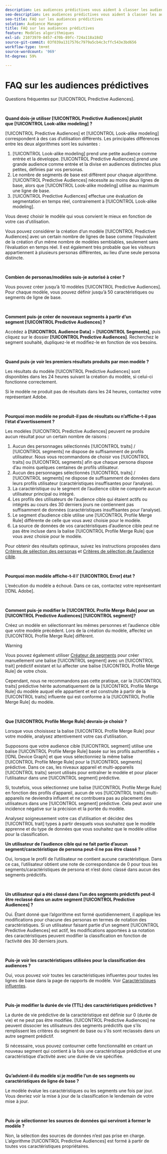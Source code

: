 ```yaml
---
description: Les audiences prédictives vous aident à classer les audiences inconnues en personas distinctes en temps réel à l’aide de la science des données.
seo-description: Les audiences prédictives vous aident à classer les audiences inconnues en personas distinctes en temps réel à l’aide de la science des données.
seo-title: FAQ sur les audiences prédictives
solution: Audience Manager
title: FAQ sur les audiences prédictives
feature: Modèles algorithmiques
exl-id: 21073970-8457-470b-89fc-724a118a18d2
source-git-commit: 03f039a1317576c7979a5cb4c3cffc543e3bd656
workflow-type: tm+mt
source-wordcount: '969'
ht-degree: 59%

---
```


# FAQ sur les audiences prédictives

Questions fréquentes sur [!UICONTROL Predictive Audiences].

 

**Quand dois-je utiliser [!UICONTROL Predictive Audiences] plutôt que [!UICONTROL Look-alike modeling] ?**

[!UICONTROL Predictive Audiences] et [!UICONTROL Look-alike modeling] correspondent à des cas d’utilisation différents. Les principales différences entre les deux algorithmes sont les suivantes :

1. [!UICONTROL Look-alike modeling] prend une petite audience comme entrée et la développe. [!UICONTROL Predictive Audiences] prend une grande audience comme entrée et la divise en audiences distinctes plus petites, définies par vos personas.
1. Le nombre de segments de base est différent pour chaque algorithme. [!UICONTROL Predictive Audiences] nécessite au moins deux lignes de base, alors que [!UICONTROL Look-alike modeling] utilise au maximum une ligne de base.
1. [!UICONTROL Predictive Audiences] effectue une évaluation de segmentation en temps réel, contrairement à [!UICONTROL Look-alike modeling].

Vous devez choisir le modèle qui vous convient le mieux en fonction de votre cas d’utilisation.

Vous pouvez considérer la création d’un modèle [!UICONTROL Predictive Audiences] avec un certain nombre de lignes de base comme l’équivalent de la création d’un même nombre de modèles semblables, seulement sans l’évaluation en temps réel. Il est également très probable que les visiteurs appartiennent à plusieurs personas différentes, au lieu d’une seule persona distincte.

 

**Combien de personas/modèles suis-je autorisé à créer ?**

Vous pouvez créer jusqu’à 10 modèles [!UICONTROL Predictive Audiences]. Pour chaque modèle, vous pouvez définir jusqu’à 50 caractéristiques ou segments de ligne de base.

 

**Comment puis-je créer de nouveaux segments à partir d’un segment [!UICONTROL Predictive Audiences] ?**

Accédez à **[!UICONTROL Audience Data]** > **[!UICONTROL Segments]**, puis cliquez sur le dossier **[!UICONTROL Predictive Audiences]**. Recherchez le segment souhaité, dupliquez-le et modifiez-le en fonction de vos besoins.

 

**Quand puis-je voir les premiers résultats produits par mon modèle ?**

Les résultats du modèle [!UICONTROL Predictive Audiences] sont disponibles dans les 24 heures suivant la création du modèle, si celui-ci fonctionne correctement.

Si le modèle ne produit pas de résultats dans les 24 heures, contactez votre représentant Adobe.

 

**Pourquoi mon modèle ne produit-il pas de résultats ou n’affiche-t-il pas l’état d’avertissement ?**

Les modèles [!UICONTROL Predictive Audiences] peuvent ne produire aucun résultat pour un certain nombre de raisons :

1. Aucun des personnages sélectionnés [!UICONTROL traits] / [!UICONTROL segments] ne dispose de suffisamment de profils utilisateur. Nous vous recommandons de choisir vos [!UICONTROL traits] ou [!UICONTROL segments] afin que chaque persona dispose d’au moins quelques centaines de profils utilisateur.
1. Aucun des personnages sélectionnés [!UICONTROL traits] / [!UICONTROL segments] ne dispose de suffisamment de données dans leurs profils utilisateur (caractéristiques insuffisantes pour l’analyse).
1. La caractéristique ou le segment de l’audience cible ne comporte aucun utilisateur principal ou intégré.
1. Les profils des utilisateurs de l’audience cible qui étaient actifs ou intégrés au cours des 30 derniers jours ne contiennent pas suffisamment de données (caractéristiques insuffisantes pour l’analyse).
1. Le segment d’audience cible utilise une [!UICONTROL Profile Merge Rule] différente de celle que vous avez choisie pour le modèle.
1. La source de données de vos caractéristiques d’audience cible peut ne pas être incluse dans la balise [!UICONTROL Profile Merge Rule] que vous avez choisie pour le modèle.

Pour obtenir des résultats optimaux, suivez les instructions proposées dans [Critères de sélection des personas](../features/algorithmic-models/predictive-audiences.md#selection-personas) et [Critères de sélection de l’audience cible](../features/algorithmic-models/predictive-audiences.md#selection-audience).

 

**Pourquoi mon modèle affiche-t-il l’ [!UICONTROL Error] état ?**

L’exécution du modèle a échoué. Dans ce cas, contactez votre représentant [!DNL Adobe].

 

**Comment puis-je modifier le  [!UICONTROL Profile Merge Rule] pour un  [!UICONTROL Predictive Audiences] [!UICONTROL segment]?**

Créez un modèle en sélectionnant les mêmes personnes et l’audience cible que votre modèle précédent. Lors de la création du modèle, affectez un [!UICONTROL Profile Merge Rule] différent.

>[!WARNING]
> Vous pouvez également utiliser [Créateur de segments](../features/segments/segment-builder.md) pour créer manuellement une balise [!UICONTROL segment] avec un [!UICONTROL trait] prédictif existant et lui affecter une balise [!UICONTROL Profile Merge Rule] de votre choix.
> 
> Cependant, nous ne recommandons pas cette pratique, car la [!UICONTROL traits] prédictive hérite automatiquement de la [!UICONTROL Profile Merge Rule] du modèle auquel elle appartient et est construite à partir de la [!UICONTROL traits] influente qui est conforme à la [!UICONTROL Profile Merge Rule] du modèle.

 

**Que  [!UICONTROL Profile Merge Rule] devrais-je choisir ?**

Lorsque vous choisissez la balise [!UICONTROL Profile Merge Rule] pour votre modèle, analysez attentivement votre cas d’utilisation.

Supposons que votre audience cible [!UICONTROL segment] utilise une balise [!UICONTROL Profile Merge Rule] basée sur les profils authentifiés + [!DNL Device Graph] et que vous sélectionniez la même balise [!UICONTROL Profile Merge Rule] pour la [!UICONTROL segments] prédictive. Dans ce cas, les niveaux appareil et multi-appareils [!UICONTROL traits] seront utilisés pour entraîner le modèle et pour placer l’utilisateur dans une [!UICONTROL segment] prédictive.

Si, toutefois, vous sélectionnez une balise [!UICONTROL Profile Merge Rule] en fonction des profils d’appareil, aucun de vos [!UICONTROL traits] multi-appareils ne deviendra influent et ne contribuera pas au placement des utilisateurs dans une [!UICONTROL segment] prédictive. Cela peut avoir une incidence négative sur la précision et la portée du modèle.

Analysez soigneusement votre cas d’utilisation et décidez des [!UICONTROL trait] types à partir desquels vous souhaitez que le modèle apprenne et du type de données que vous souhaitez que le modèle utilise pour la classification.

**Un utilisateur de l’audience cible qui ne fait partie d’aucun segment/caractéristique de persona peut-il ne pas être classé ?**

Oui, lorsque le profil de l’utilisateur ne contient aucune caractéristique. Dans ce cas, l’utilisateur obtient une note de correspondance de 0 pour tous les segments/caractéristiques de persona et n’est donc classé dans aucun des segments prédictifs.

 

**Un utilisateur qui a été classé dans l’un des segments prédictifs peut-il être reclassé dans un autre segment [!UICONTROL Predictive Audiences] ?**

Oui. Étant donné que l’algorithme est formé quotidiennement, il applique les modifications pour chacune des personas en termes de notation des caractéristiques. Si un utilisateur faisant partie d’un segment [!UICONTROL Predictive Audiences] est actif, les modifications apportées à sa notation des caractéristiques peuvent modifier la classification en fonction de l’activité des 30 derniers jours.

 

**Puis-je voir les caractéristiques utilisées pour la classification des audiences ?**

Oui, vous pouvez voir toutes les caractéristiques influentes pour toutes les lignes de base dans la page de rapports de modèle. Voir [Caractéristiques influentes](../features/algorithmic-models/predictive-audiences-reporting.md#influential-traits).

 

**Puis-je modifier la durée de vie (TTL) des caractéristiques prédictives ?**

La durée de vie prédictive de la caractéristique est définie sur 0 (durée de vie) et ne peut pas être modifiée. [!UICONTROL Predictive Audiences] ne peuvent dissocier les utilisateurs des segments prédictifs que s’ils remplissent les critères du segment de base ou s’ils sont reclassés dans un autre segment prédictif.

Si nécessaire, vous pouvez contourner cette fonctionnalité en créant un nouveau segment qui contient à la fois une caractéristique prédictive et une caractéristique d’activité avec une durée de vie spécifiée.

 


**Qu’advient-il du modèle si je modifie l’un de ses segments ou caractéristiques de ligne de base ?**

Le modèle évalue les caractéristiques ou les segments une fois par jour. Vous devriez voir la mise à jour de la classification le lendemain de votre mise à jour.

 

**Puis-je sélectionner les sources de données qui serviront à former le modèle ?**

Non, la sélection des sources de données n’est pas prise en charge. L’algorithme [!UICONTROL Predictive Audiences] est formé à partir de toutes vos caractéristiques propriétaires.
